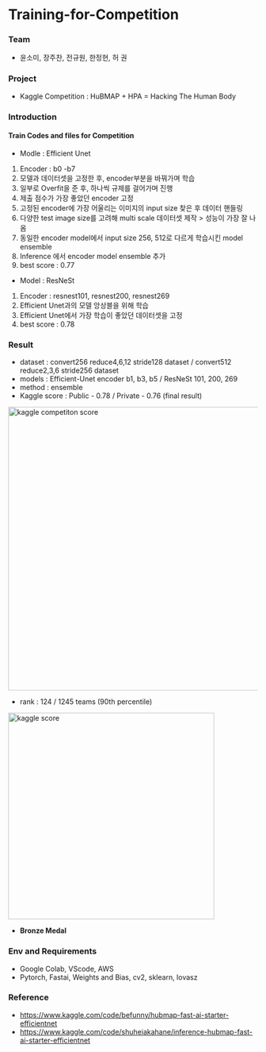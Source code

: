 # Training-for-Competition
### Team
* 윤소미, 장주찬, 전규원, 한정현, 허 권
### Project
* Kaggle Competition : HuBMAP + HPA = Hacking The Human Body
### Introduction
#### Train Codes and files for Competition
* Modle : Efficient Unet
1. Encoder : b0 -b7
2. 모델과 데이터셋을 고정한 후, encoder부분을 바꿔가며 학습
3. 일부로 Overfit을 준 후, 하나씩 규제를 걸어가며 진행
4. 제출 점수가 가장 좋았던 encoder 고정
5. 고정된 encoder에 가장 어울리는 이미지의 input size 찾은 후 데이터 핸들링
6. 다양한 test image size를 고려해 multi scale 데이터셋 제작 > 성능이 가장 잘 나옴
7. 동일한 encoder model에서 input size 256, 512로 다르게 학습시킨 model ensemble
8. Inference 에서 encoder model ensemble 추가
9. best score : 0.77
* Model : ResNeSt
1. Encoder : resnest101, resnest200, resnest269
2. Efficient Unet과의 모델 앙상블을 위해 학습
3. Efficient Unet에서 가장 학습이 좋았던 데이터셋을 고정
4. best score : 0.78
### Result
* dataset : convert256 reduce4,6,12 stride128 dataset / convert512 reduce2,3,6 stride256 dataset
* models : Efficient-Unet encoder b1, b3, b5 / ResNeSt 101, 200, 269
* method : ensemble
* Kaggle score : Public - 0.78 / Private - 0.76 (final result)
<img width="571" alt="kaggle competiton score" src="https://user-images.githubusercontent.com/106142393/192099762-6f3a314b-3e14-4eb3-bc17-f4dd6c125d38.PNG">   

* rank : 124 / 1245 teams (90th percentile)
<img width="416" alt="kaggle score" src="https://user-images.githubusercontent.com/106142393/192099824-e2266a51-37b1-4150-a80e-72a7a5554a7f.PNG">

*  **Bronze Medal**
### Env and Requirements
* Google Colab, VScode, AWS
* Pytorch, Fastai, Weights and Bias, cv2, sklearn, lovasz
### Reference
* https://www.kaggle.com/code/befunny/hubmap-fast-ai-starter-efficientnet
* https://www.kaggle.com/code/shuheiakahane/inference-hubmap-fast-ai-starter-efficientnet
